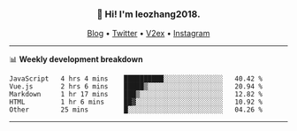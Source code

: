 <h3 align="center">👋 Hi! I'm leozhang2018.</h3>
<p align="center">
  <a href="https://code.leozhang2018.me">Blog</a> •
  <a href="https://twitter.com/leozhang2018">Twitter</a> •
  <a href="https://www.v2ex.com/member/leozhang">V2ex</a> •
  <a href="https://www.instagram.com/leozhanghere">Instagram</a>
</p>

-------

📊 **Weekly development breakdown**
<!--START_SECTION:waka-->
```text
JavaScript   4 hrs 4 mins    ██████████░░░░░░░░░░░░░░░   40.42 % 
Vue.js       2 hrs 6 mins    █████▒░░░░░░░░░░░░░░░░░░░   20.94 % 
Markdown     1 hr 17 mins    ███▒░░░░░░░░░░░░░░░░░░░░░   12.82 % 
HTML         1 hr 6 mins     ██▓░░░░░░░░░░░░░░░░░░░░░░   10.92 % 
Other        25 mins         █░░░░░░░░░░░░░░░░░░░░░░░░   04.26 % 
```
<!--END_SECTION:waka-->
-------
